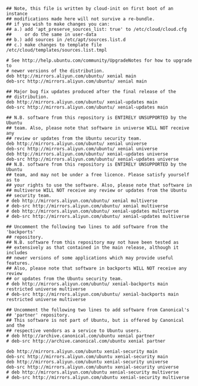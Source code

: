 
    ## Note, this file is written by cloud-init on first boot of an instance
    ## modifications made here will not survive a re-bundle.
    ## if you wish to make changes you can:
    ## a.) add 'apt_preserve_sources_list: true' to /etc/cloud/cloud.cfg
    ##     or do the same in user-data
    ## b.) add sources in /etc/apt/sources.list.d
    ## c.) make changes to template file /etc/cloud/templates/sources.list.tmpl

    # See http://help.ubuntu.com/community/UpgradeNotes for how to upgrade to
    # newer versions of the distribution.
    deb http://mirrors.aliyun.com/ubuntu/ xenial main
    deb-src http://mirrors.aliyun.com/ubuntu/ xenial main

    ## Major bug fix updates produced after the final release of the
    ## distribution.
    deb http://mirrors.aliyun.com/ubuntu/ xenial-updates main
    deb-src http://mirrors.aliyun.com/ubuntu/ xenial-updates main

    ## N.B. software from this repository is ENTIRELY UNSUPPORTED by the Ubuntu
    ## team. Also, please note that software in universe WILL NOT receive any
    ## review or updates from the Ubuntu security team.
    deb http://mirrors.aliyun.com/ubuntu/ xenial universe
    deb-src http://mirrors.aliyun.com/ubuntu/ xenial universe
    deb http://mirrors.aliyun.com/ubuntu/ xenial-updates universe
    deb-src http://mirrors.aliyun.com/ubuntu/ xenial-updates universe
    ## N.B. software from this repository is ENTIRELY UNSUPPORTED by the Ubuntu
    ## team, and may not be under a free licence. Please satisfy yourself as to
    ## your rights to use the software. Also, please note that software in
    ## multiverse WILL NOT receive any review or updates from the Ubuntu
    ## security team.
    # deb http://mirrors.aliyun.com/ubuntu/ xenial multiverse
    # deb-src http://mirrors.aliyun.com/ubuntu/ xenial multiverse
    # deb http://mirrors.aliyun.com/ubuntu/ xenial-updates multiverse
    # deb-src http://mirrors.aliyun.com/ubuntu/ xenial-updates multiverse

    ## Uncomment the following two lines to add software from the 'backports'
    ## repository.
    ## N.B. software from this repository may not have been tested as
    ## extensively as that contained in the main release, although it includes
    ## newer versions of some applications which may provide useful features.
    ## Also, please note that software in backports WILL NOT receive any review
    ## or updates from the Ubuntu security team.
    # deb http://mirrors.aliyun.com/ubuntu/ xenial-backports main restricted universe multiverse
    # deb-src http://mirrors.aliyun.com/ubuntu/ xenial-backports main restricted universe multiverse

    ## Uncomment the following two lines to add software from Canonical's
    ## 'partner' repository.
    ## This software is not part of Ubuntu, but is offered by Canonical and the
    ## respective vendors as a service to Ubuntu users.
    # deb http://archive.canonical.com/ubuntu xenial partner
    # deb-src http://archive.canonical.com/ubuntu xenial partner

    deb http://mirrors.aliyun.com/ubuntu xenial-security main
    deb-src http://mirrors.aliyun.com/ubuntu xenial-security main
    deb http://mirrors.aliyun.com/ubuntu xenial-security universe
    deb-src http://mirrors.aliyun.com/ubuntu xenial-security universe
    # deb http://mirrors.aliyun.com/ubuntu xenial-security multiverse
    # deb-src http://mirrors.aliyun.com/ubuntu xenial-security multiverse